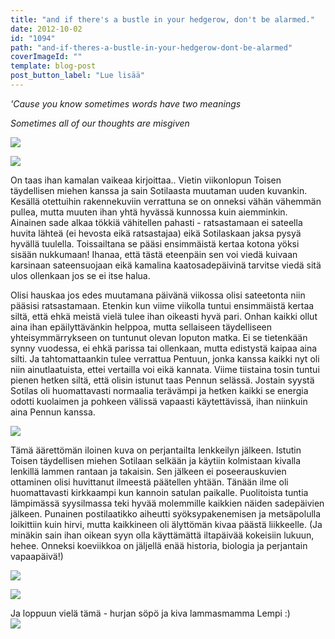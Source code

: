 ```yaml
---
title: "and if there's a bustle in your hedgerow, don't be alarmed."
date: 2012-10-02
id: "1094"
path: "and-if-theres-a-bustle-in-your-hedgerow-dont-be-alarmed"
coverImageId: ""
template: blog-post
post_button_label: "Lue lisää"
---
```


_'Cause you know sometimes words have two meanings_

_Sometimes all of our thoughts are misgiven_

[![](/images/IMG_8920.JPG)](http://1.bp.blogspot.com/-kc39Tn6mbHQ/UGhcP-Icw-I/AAAAAAAABZw/_R6novqj4NE/s1600/IMG_8920.JPG)

[![](/images/IMG_8919.JPG)](http://1.bp.blogspot.com/-mAWHJTdrGXo/UGhcNwn0T-I/AAAAAAAABZo/dYaWAasVTEc/s1600/IMG_8919.JPG)

On taas ihan kamalan vaikeaa kirjoittaa.. Vietin viikonlopun Toisen täydellisen miehen kanssa ja sain Sotilaasta muutaman uuden kuvankin. Kesällä otettuihin rakennekuviin verrattuna se on onneksi vähän vähemmän pullea, mutta muuten ihan yhtä hyvässä kunnossa kuin aiemminkin. Ainainen sade alkaa tökkiä vähitellen pahasti - ratsastamaan ei sateella huvita lähteä (ei hevosta eikä ratsastajaa) eikä Sotilaskaan jaksa pysyä hyvällä tuulella. Toissailtana se pääsi ensimmäistä kertaa kotona yöksi sisään nukkumaan! Ihanaa, että tästä eteenpäin sen voi viedä kuivaan karsinaan sateensuojaan eikä kamalina kaatosadepäivinä tarvitse viedä sitä ulos ollenkaan jos se ei itse halua.

Olisi hauskaa jos edes muutamana päivänä viikossa olisi sateetonta niin pääsisi ratsastamaan. Etenkin kun viime viikolla tuntui ensimmäistä kertaa siltä, että ehkä meistä vielä tulee ihan oikeasti hyvä pari. Onhan kaikki ollut aina ihan epäilyttävänkin helppoa, mutta sellaiseen täydelliseen yhteisymmärrykseen on tuntunut olevan loputon matka. Ei se tietenkään synny vuodessa, ei ehkä parissa tai ollenkaan, mutta edistystä kaipaa aina silti. Ja tahtomattaankin tulee verrattua Pentuun, jonka kanssa kaikki nyt oli niin ainutlaatuista, ettei vertailla voi eikä kannata. Viime tiistaina tosin tuntui pienen hetken siltä, että olisin istunut taas Pennun selässä. Jostain syystä Sotilas oli huomattavasti normaalia terävämpi ja hetken kaikki se energia odotti kuolaimen ja pohkeen välissä vapaasti käytettävissä, ihan niinkuin aina Pennun kanssa.

[![](/images/IMG_8909.JPG)](http://1.bp.blogspot.com/-ZRF71kGyvW8/UGsQ5y-YHVI/AAAAAAAABbM/2Zd8XLATvQ0/s1600/IMG_8909.JPG)

Tämä äärettömän iloinen kuva on perjantailta lenkkeilyn jälkeen. Istutin Toisen täydellisen miehen Sotilaan selkään ja käytiin kolmistaan kivalla lenkillä lammen rantaan ja takaisin. Sen jälkeen ei poseerauskuvien ottaminen olisi huvittanut ilmeestä päätellen yhtään. Tänään ilme oli huomattavasti kirkkaampi kun kannoin satulan paikalle. Puolitoista tuntia lämpimässä syysilmassa teki hyvää molemmille kaikkien näiden sadepäivien jälkeen. Punainen postilaatikko aiheutti syöksypakenemisen ja metsäpolulla loikittiin kuin hirvi, mutta kaikkineen oli älyttömän kivaa päästä liikkeelle. (Ja minäkin sain ihan oikean syyn olla käyttämättä iltapäivää kokeisiin lukuun, hehee. Onneksi koeviikkoa on jäljellä enää historia, biologia ja perjantain vapaapäivä!)

[![](/images/IMG_8925.JPG)](http://4.bp.blogspot.com/-WJ0WqBre67w/UGsQ7UB5ErI/AAAAAAAABbU/klRQq2EFABM/s1600/IMG_8925.JPG)

[![](/images/IMG_8954.JPG)](http://2.bp.blogspot.com/-swDPX-UkUnk/UGsQ-VBMP1I/AAAAAAAABbk/Usz5OhGholQ/s1600/IMG_8954.JPG)

Ja loppuun vielä tämä - hurjan söpö ja kiva lammasmamma Lempi :)  
[![](/images/ak.jpg)](http://4.bp.blogspot.com/-bMazPKI2Pjg/UGsfA3AIU5I/AAAAAAAABcg/sZxTKIbqHcs/s1600/ak.jpg)
